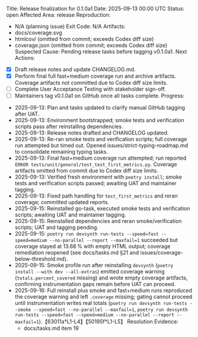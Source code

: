 Title: Release finalization for 0.1.0a1
Date: 2025-09-13 00:00 UTC
Status: open
Affected Area: release
Reproduction:
  - N/A (planning issue)
Exit Code: N/A
Artifacts:
  - docs/coverage.svg
  - htmlcov/ (omitted from commit; exceeds Codex diff size)
  - coverage.json (omitted from commit; exceeds Codex diff size)
Suspected Cause: Pending release tasks before tagging v0.1.0a1.
Next Actions:
  - [x] Draft release notes and update CHANGELOG.md.
  - [x] Perform final full fast+medium coverage run and archive artifacts. Coverage artifacts not committed due to Codex diff size limits.
  - [ ] Complete User Acceptance Testing with stakeholder sign-off.
  - [ ] Maintainers tag v0.1.0a1 on GitHub once all tasks complete.
Progress:
- 2025-09-13: Plan and tasks updated to clarify manual GitHub tagging after UAT.
- 2025-09-13: Environment bootstrapped; smoke tests and verification scripts pass after reinstalling dependencies.
- 2025-09-13: Release notes drafted and CHANGELOG updated.
- 2025-09-13: Re-ran smoke tests and verification scripts; full coverage run attempted but timed out. Opened issues/strict-typing-roadmap.md to consolidate remaining typing tasks.
- 2025-09-13: Final fast+medium coverage run attempted; run reported `ERROR tests/unit/general/test_test_first_metrics.py`. Coverage artifacts omitted from commit due to Codex diff size limits.
- 2025-09-13: Verified fresh environment with `poetry install`; smoke tests and verification scripts passed; awaiting UAT and maintainer tagging.
- 2025-09-13: Fixed path handling for `test_first_metrics` and reran coverage; committed updated reports.
- 2025-09-15: Reinstalled go-task, executed smoke tests and verification scripts; awaiting UAT and maintainer tagging.
- 2025-09-15: Reinstalled dependencies and reran smoke/verification scripts; UAT and tagging pending.
- 2025-09-15: `poetry run devsynth run-tests --speed=fast --speed=medium --no-parallel --report --maxfail=1` succeeded but coverage stayed at 13.68 % with empty HTML output; coverage remediation reopened (see docs/tasks.md §21 and issues/coverage-below-threshold.md).
- 2025-09-15: Smoke profile run after reinstalling `devsynth` (`poetry install --with dev --all-extras`) emitted coverage warning (`totals.percent_covered` missing) and wrote empty coverage artifacts, confirming instrumentation gaps remain before UAT can proceed.
- 2025-09-16: Full reinstall plus smoke and fast+medium runs reproduced the coverage warning and left `.coverage` missing; gating cannot proceed until instrumentation writes real totals (`poetry run devsynth run-tests --smoke --speed=fast --no-parallel --maxfail=1`, `poetry run devsynth run-tests --speed=fast --speed=medium --no-parallel --report --maxfail=1`).【63011a†L1-L4】【50195f†L1-L5】
Resolution Evidence:
  - docs/tasks.md item 19
